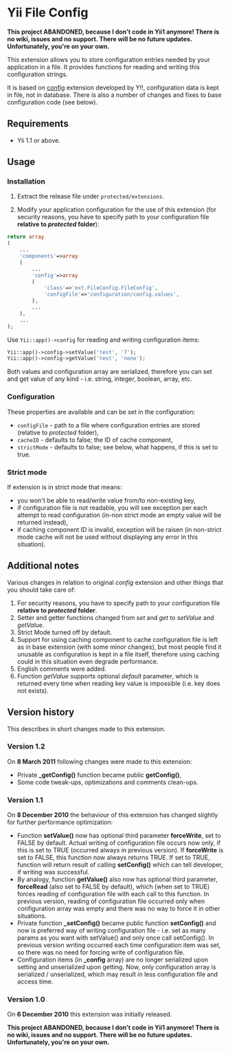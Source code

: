 # Yii File Config

**This project ABANDONED, because I don't code in Yii1 anymore! There is no wiki, issues and no support. There will be no future updates. Unfortunately, you're on your own.**

This extension allows you to store configuration entries needed by your application in a file. It provides functions for reading and writing this configuration strings.

It is based on [config](http://www.yiiframework.com/extension/config "config") extension developed by Y!!, configuration data is kept in file, not in database. There is also a number of changes and fixes to base configuration code (see below).

## Requirements

- Yii 1.1 or above.

## Usage

### Installation

1. Extract the release file under `protected/extensions`.

2. Modify your application configuration for the use of this extension (for security reasons, you have to specify path to your configuration file **relative to _protected_ folder**):

~~~php
return array
(
    ...
	'components'=>array
	(
        ...
        'config'=>array
        (
            'class'=>'ext.FileConfig.FileConfig',
            'configFile'=>'configuration/config.values',
        ),
        ...
	),
	...
);
~~~

Use `Yii::app()->config` for reading and writing configuration items:

~~~php
Yii::app()->config->setValue('test', '7');
Yii::app()->config->getValue('test', 'none');
~~~

Both values and configuration array are serialized, therefore you can set and get value of any kind - i.e. string, integer, boolean, array, etc.

### Configuration

These properties are available and can be set in the configuration:

- `configFile` - path to a file where configuration entries are stored (relative to _protected_ folder),
- `cacheID` - defaults to false; the ID of cache component,
- `strictMode` - defaults to false; see below, what happens, if this is set to true.

### Strict mode

If extension is in strict mode that means:

- you won't be able to read/write value from/to non-existing key,
- if configuration file is not readable, you will see exception per each attempt to read configuration (in-non strict mode an empty value will be returned instead),
- if caching component ID is invalid, exception will be raisen (in non-strict mode cache will not be used without displaying any error in this situation).

## Additional notes

Various changes in relation to original _config_ extension and other things that you should take care of:

1. For security reasons, you have to specify path to your configuration file **relative to _protected_ folder**.
2. Setter and getter functions changed from _set_ and _get_ to _setValue_ and _getValue_.
3. Strict Mode turned off by default.
4. Support for using caching component to cache configuration file is left as in base extension (with some minor changes), but most people find it unusable as configuration is kept in a file itself, therefore using caching could in this situation even degrade performance.
5. English comments were added.
6. Function _getValue_ supports optional _default_ parameter, which is returned every time when reading key value is impossible (i.e. key does not exists).

## Version history

This describes in short changes made to this extension.

### Version 1.2

On **8 March 2011** following changes were made to this extension:

- Private **_getConfig()** function became public **getConfig()**,
- Some code tweak-ups, optimizations and comments clean-ups.

### Version 1.1

On **8 December 2010** the behaviour of this extension has changed slightly for further performance optimization:

- Function **setValue()** now has optional third parameter **forceWrite**, set to FALSE by default. Actual writing of configuration file occurs now only, if this is set to TRUE (occurred always in previous version). If **forceWrite** is set to FALSE, this function now always returns TRUE. If set to TRUE, function will return result of calling **setConfig()** which can tell developer, if writing was successful.
- By analogy, function **getValue()** also now has optional third parameter, **forceRead** (also set to FALSE by default), which (when set to TRUE) forces reading of configuration file with each call to this function. In previous version, reading of configuration file occurred only when configuration array was empty and there was no way to force it in other situations.
- Private function **_setConfig()** became public function **setConfig()** and now is preferred way of writing configuration file - i.e. set as many params as you want with setValue() and only once call setConfig(). In previous version writing occurred each time configuration item was set, so there was no need for forcing write of configuration file.
- Configuration items (in **_config** array) are no longer serialized upon setting and unserialized upon getting. Now, only configuration array is serialized / unserialized, which may result in less configuration file and access time.

### Version 1.0

On **6 December 2010** this extension was initially released.

**This project ABANDONED, because I don't code in Yii1 anymore! There is no wiki, issues and no support. There will be no future updates. Unfortunately, you're on your own.**
